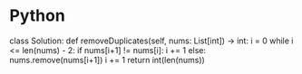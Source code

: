 # Python
class Solution:
    def removeDuplicates(self, nums: List[int]) -> int:
        i = 0
        while i <= len(nums) - 2:
            if nums[i+1] != nums[i]:
                i += 1
            else:
                nums.remove(nums[i+1])
                i += 1
        return int(len(nums))
